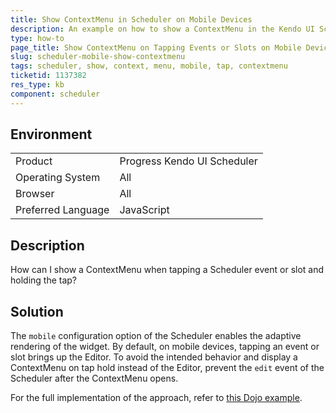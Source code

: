 ```yaml
---
title: Show ContextMenu in Scheduler on Mobile Devices
description: An example on how to show a ContextMenu in the Kendo UI Scheduler on mobile devices.
type: how-to
page_title: Show ContextMenu on Tapping Events or Slots on Mobile Devices - Kendo UI Scheduler for jQuery
slug: scheduler-mobile-show-contextmenu
tags: scheduler, show, context, menu, mobile, tap, contextmenu
ticketid: 1137382
res_type: kb
component: scheduler
---
```


## Environment

<table>
 <tr>
  <td>Product</td>
  <td>Progress Kendo UI Scheduler</td>
 </tr>
 <tr>
  <td>Operating System</td>
  <td>All</td>
 </tr>
 <tr>
  <td>Browser</td>
  <td>All</td>
 </tr>
 <tr>
  <td>Preferred Language</td>
  <td>JavaScript</td>
 </tr>
</table>

## Description

How can I show a ContextMenu when tapping a Scheduler event or slot and holding the tap?

## Solution

The `mobile` configuration option of the Scheduler enables the adaptive rendering of the widget. By default, on mobile devices, tapping an event or slot brings up the Editor. To avoid the intended behavior and display a ContextMenu on tap hold instead of the Editor, prevent the `edit` event of the Scheduler after the ContextMenu opens.

For the full implementation of the approach, refer to [this Dojo example](https://dojo.telerik.com/oLIxu).

